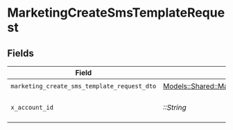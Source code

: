 # MarketingCreateSmsTemplateRequest


## Fields

| Field                                                                                                               | Type                                                                                                                | Required                                                                                                            | Description                                                                                                         |
| ------------------------------------------------------------------------------------------------------------------- | ------------------------------------------------------------------------------------------------------------------- | ------------------------------------------------------------------------------------------------------------------- | ------------------------------------------------------------------------------------------------------------------- |
| `marketing_create_sms_template_request_dto`                                                                         | [Models::Shared::MarketingCreateSmsTemplateRequestDto](../../models/shared/marketingcreatesmstemplaterequestdto.md) | :heavy_check_mark:                                                                                                  | N/A                                                                                                                 |
| `x_account_id`                                                                                                      | *::String*                                                                                                          | :heavy_check_mark:                                                                                                  | The account identifier                                                                                              |